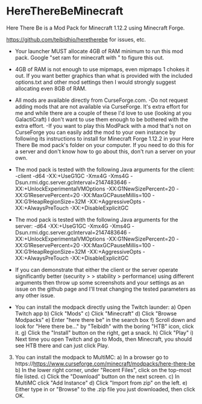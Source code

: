 # HereThereBeMinecraft

Here There Be is a Mod Pack for Minecraft 1.12.2 using Minecraft Forge.

https://github.com/teibidhio/heretherebe for issues, etc.

* Your launcher MUST allocate 4GB of RAM minimum to run this mod pack. Google "set ram for minecraft with <whatever>" to figure this out.

* 4GB of RAM is not enough to use mipmaps, even mipmaps 1 chokes it out. If you want better graphics than what is provided with the included options.txt and other mod settings then I would strongly suggest allocating even 8GB of RAM.

* All mods are available directly from CurseForge.com. 
	-Do not request adding mods that are not available via CurseForge. It's extra effort for me and while there are a couple of these I'd love to use (looking at you GalactiCraft) I don't want to use them enough to be bothered with the extra effort.
	-If you want to play this ModPack with a mod that's not on CurseForge you can easily add the mod to your own instance by following its instructions to install for Minecraft Forge 1.12.2 in your Here There Be mod pack's folder on your computer. If you need to do this for a server and don't know how to go about this, don't run a server on your own.

* The mod pack is tested with the following Java arguments for the client:
	-client -d64 -XX:+UseG1GC -Xmx4G -Xms4G -Dsun.rmi.dgc.server.gcInterval=2147483646 -XX:+UnlockExperimentalVMOptions -XX:G1NewSizePercent=20 -XX:G1ReservePercent=20 -XX:MaxGCPauseMillis=100 -XX:G1HeapRegionSize=32M -XX:+AggressiveOpts -XX:+AlwaysPreTouch -XX:+DisableExplicitGC
	
* The mod pack is tested with the following Java arguments for the server:
	-d64 -XX:+UseG1GC -Xmx4G -Xms4G -Dsun.rmi.dgc.server.gcInterval=2147483646 -XX:+UnlockExperimentalVMOptions -XX:G1NewSizePercent=20 -XX:G1ReservePercent=20 -XX:MaxGCPauseMillis=100 -XX:G1HeapRegionSize=32M -XX:+AggressiveOpts -XX:+AlwaysPreTouch -XX:+DisableExplicitGC

* If you can demonstrate that either the client or the server operate significantly better (security >  > stability > performance) using different arguments then throw up some screenshots and your settings as an issue on the github page and I'll treat changing the tested parameters as any other issue.
	
* You can install the modpack directly using the Twitch launder:
	a) Open Twitch app
	b) Click "Mods"
	c) Click "Minecraft"
	d) Click "Browse Modpacks"
	e) Enter "here there be" in the search box
	f) Scroll down and look for "Here there be..." by "Teibidh" with the boring "HTB" icon, click it.
	g) Click the "Install" button on the right, get a snack.
	h) Click "Play"
	i) Next time you open Twitch and go to Mods, then Minecraft, you should see HTB there and can just click Play.
3) You can install the modpack to MultiMC:
	a) In a browser go to https://https://www.curseforge.com/minecraft/modpacks/here-there-be
	b) In the lower right corner, under "Recent Files", click on the top-most file listed.
	c) Click the "Download" button on the next screen.
	c) In MultiMC click "Add Instance" 
	d) Click "Import from zip" on the left.
	e) Either type in or "Browse" to the .zip file you just downloaded, then click OK.